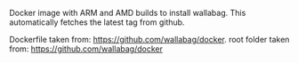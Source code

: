 Docker image with ARM and AMD builds to install wallabag.
This automatically fetches the latest tag from github.

Dockerfile taken from: https://github.com/wallabag/docker.
root folder taken from: https://github.com/wallabag/docker
